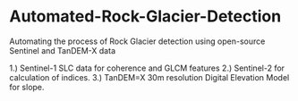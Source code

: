 # Automated-Rock-Glacier-Detection
Automating the process of Rock Glacier detection using open-source Sentinel and TanDEM-X data

1.) Sentinel-1 SLC data for coherence and GLCM features 
2.) Sentinel-2 for calculation of indices.
3.) TanDEM=X 30m resolution Digital Elevation Model for slope.





